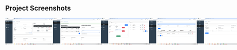 ## Project Screenshots

<div style="display: flex; justify-content: space-between;">
  <img src="screenshoot/income.png" alt="Screenshot 1" width="30%" />
  <img src="screenshoot/incomesource.png" alt="Screenshot 2" width="30%" />
  <img src="screenshoot/expense.png" alt="Screenshot 3" width="30%" />
  <img src="screenshoot/debt1.png" alt="Screenshot 3" width="30%" />
  <img src="screenshoot/debt2.png" alt="Screenshot 3" width="30%" />
  <img src="screenshoot/report1.png" alt="Screenshot 3" width="30%" />
  <img src="screenshoot/report2.png" alt="Screenshot 3" width="30%" />
</div>
